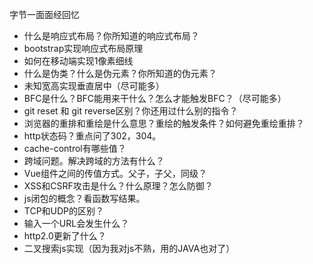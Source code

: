 字节一面面经回忆
- 什么是响应式布局？你所知道的响应式布局？
- bootstrap实现响应式布局原理
- 如何在移动端实现1像素细线
- 什么是伪类？什么是伪元素？你所知道的伪元素？
- 未知宽高实现垂直居中（尽可能多）
- BFC是什么？BFC能用来干什么？怎么才能触发BFC？（尽可能多）
- git reset 和 git reverse区别？你还用过什么别的指令？
- 浏览器的重排和重绘是什么意思？重绘的触发条件？如何避免重绘重排？
- http状态码？重点问了302，304。
- cache-control有哪些值？
- 跨域问题。解决跨域的方法有什么？
- Vue组件之间的传值方式。父子，子父，同级？
- XSS和CSRF攻击是什么？什么原理？怎么防御？
- js闭包的概念？看函数写结果。
- TCP和UDP的区别？
- 输入一个URL会发生什么？
- http2.0更新了什么？
- 二叉搜索js实现（因为我对js不熟，用的JAVA也对了）